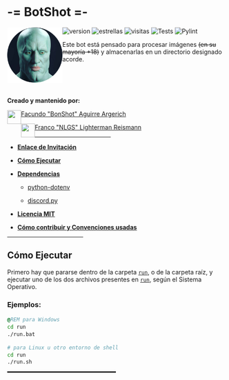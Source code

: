 # -= BotShot =-

<img alt="calamardo_guapo.png" align="left" src="media/img/references/handsome_squidward_rtx_circle.png" height=128 width=128 />

![version](https://img.shields.io/badge/version-0.2.0-brightgreen)
![estrellas](https://img.shields.io/github/stars/bonshot/BotShot?label=Estrellas&style=social)
![visitas](https://img.shields.io/github/watchers/bonshot/BotShot?label=Visitas&style=social)
![Tests](https://github.com/bonshot/BotShot/actions/workflows/tests.yml/badge.svg)
![Pylint](https://github.com/bonshot/BotShot/actions/workflows/pylint.yml/badge.svg)

Este bot está pensado para procesar imágenes ~~(en su mayoría +18)~~ y
almacenarlas en un directorio designado acorde.

<br/>
<br/>
<br/>

**Creado y mantenido por:**

<p align="left">
<img align="left" src="https://github.com/bonshot.png" height=32 width=32 />

[Facundo "BonShot" Aguirre Argerich](https://github.com/bonshot)
</p>

<p align="left">
<img align="left" src="https://github.com/NLGS2907.png" height=32 width=32 />

[Franco "NLGS" Lighterman Reismann](https://github.com/NLGS2907)
</p>

<!--
<p align="left">
<img align="left" src="https://github.com/ElianaHarriet.png" height=32 width=32 />

[Eliana Harriet](https://github.com/ElianaHarriet)
</p>
-->

<hr style="height:1px; width:35%" />

* **[Enlace de Invitación]()**

* **[Cómo Ejecutar](#cómo-ejecutar)**

* **[Dependencias](requirements.txt)**

    - [python-dotenv](https://pypi.org/project/python-dotenv/)

    - [discord.py](https://pypi.org/project/discord.py/)

* **[Licencia MIT](LICENSE)**

* **[Cómo contribuir y Convenciones usadas](CONTRIBUTING.MD)**

<hr style="height:1px; width:35%" />

## Cómo Ejecutar

Primero hay que pararse dentro de la carpeta [`run`](run), o de la carpeta raíz, y ejecutar uno de los dos
archivos presentes en [`run`](run), según el Sistema Operativo.

### **Ejemplos:**
```bat
@REM para Windows
cd run
./run.bat
```
```sh
# para Linux u otro entorno de shell
cd run
./run.sh
```

<hr style="height:3px; width:50%" />
<br/>

